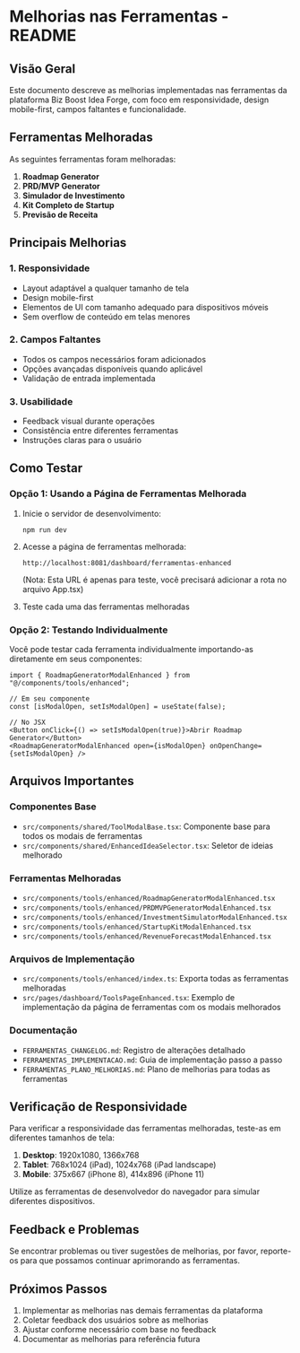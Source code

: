 # Melhorias nas Ferramentas - README

## Visão Geral

Este documento descreve as melhorias implementadas nas ferramentas da plataforma Biz Boost Idea Forge, com foco em responsividade, design mobile-first, campos faltantes e funcionalidade.

## Ferramentas Melhoradas

As seguintes ferramentas foram melhoradas:

1. **Roadmap Generator**
2. **PRD/MVP Generator**
3. **Simulador de Investimento**
4. **Kit Completo de Startup**
5. **Previsão de Receita**

## Principais Melhorias

### 1. Responsividade

- Layout adaptável a qualquer tamanho de tela
- Design mobile-first
- Elementos de UI com tamanho adequado para dispositivos móveis
- Sem overflow de conteúdo em telas menores

### 2. Campos Faltantes

- Todos os campos necessários foram adicionados
- Opções avançadas disponíveis quando aplicável
- Validação de entrada implementada

### 3. Usabilidade

- Feedback visual durante operações
- Consistência entre diferentes ferramentas
- Instruções claras para o usuário

## Como Testar

### Opção 1: Usando a Página de Ferramentas Melhorada

1. Inicie o servidor de desenvolvimento:
   ```
   npm run dev
   ```

2. Acesse a página de ferramentas melhorada:
   ```
   http://localhost:8081/dashboard/ferramentas-enhanced
   ```
   (Nota: Esta URL é apenas para teste, você precisará adicionar a rota no arquivo App.tsx)

3. Teste cada uma das ferramentas melhoradas

### Opção 2: Testando Individualmente

Você pode testar cada ferramenta individualmente importando-as diretamente em seus componentes:

```tsx
import { RoadmapGeneratorModalEnhanced } from "@/components/tools/enhanced";

// Em seu componente
const [isModalOpen, setIsModalOpen] = useState(false);

// No JSX
<Button onClick={() => setIsModalOpen(true)}>Abrir Roadmap Generator</Button>
<RoadmapGeneratorModalEnhanced open={isModalOpen} onOpenChange={setIsModalOpen} />
```

## Arquivos Importantes

### Componentes Base

- `src/components/shared/ToolModalBase.tsx`: Componente base para todos os modais de ferramentas
- `src/components/shared/EnhancedIdeaSelector.tsx`: Seletor de ideias melhorado

### Ferramentas Melhoradas

- `src/components/tools/enhanced/RoadmapGeneratorModalEnhanced.tsx`
- `src/components/tools/enhanced/PRDMVPGeneratorModalEnhanced.tsx`
- `src/components/tools/enhanced/InvestmentSimulatorModalEnhanced.tsx`
- `src/components/tools/enhanced/StartupKitModalEnhanced.tsx`
- `src/components/tools/enhanced/RevenueForecastModalEnhanced.tsx`

### Arquivos de Implementação

- `src/components/tools/enhanced/index.ts`: Exporta todas as ferramentas melhoradas
- `src/pages/dashboard/ToolsPageEnhanced.tsx`: Exemplo de implementação da página de ferramentas com os modais melhorados

### Documentação

- `FERRAMENTAS_CHANGELOG.md`: Registro de alterações detalhado
- `FERRAMENTAS_IMPLEMENTACAO.md`: Guia de implementação passo a passo
- `FERRAMENTAS_PLANO_MELHORIAS.md`: Plano de melhorias para todas as ferramentas

## Verificação de Responsividade

Para verificar a responsividade das ferramentas melhoradas, teste-as em diferentes tamanhos de tela:

1. **Desktop**: 1920x1080, 1366x768
2. **Tablet**: 768x1024 (iPad), 1024x768 (iPad landscape)
3. **Mobile**: 375x667 (iPhone 8), 414x896 (iPhone 11)

Utilize as ferramentas de desenvolvedor do navegador para simular diferentes dispositivos.

## Feedback e Problemas

Se encontrar problemas ou tiver sugestões de melhorias, por favor, reporte-os para que possamos continuar aprimorando as ferramentas.

## Próximos Passos

1. Implementar as melhorias nas demais ferramentas da plataforma
2. Coletar feedback dos usuários sobre as melhorias
3. Ajustar conforme necessário com base no feedback
4. Documentar as melhorias para referência futura